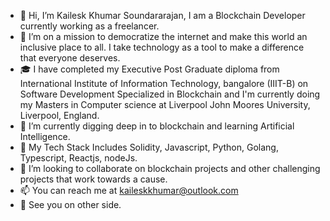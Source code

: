 - 👋 Hi, I’m Kailesk Khumar Soundararajan, I am a Blockchain Developer currently working as a freelancer. 
- 👀 I’m on a mission to democratize the internet and make this world an inclusive place to all. I take technology as a tool to make a difference that everyone deserves. 
- 🎓 I have completed my Executive Post Graduate diploma from International Institute of Information Technology, bangalore (IIIT-B) on Software Development Specialized in        Blockchain and I'm currently doing my Masters in Computer science at Liverpool John Moores University, Liverpool, England.
- 🌱 I’m currently digging deep in to blockchain and learning Artificial Intelligence.
- 🔧 My Tech Stack Includes Solidity, Javascript, Python, Golang, Typescript, Reactjs, nodeJs.
- 💞️ I’m looking to collaborate on blockchain projects and other challenging projects that work towards a cause.
- 📫 You can reach me at kaileskkhumar@outlook.com
- 👀 See you on other side.
